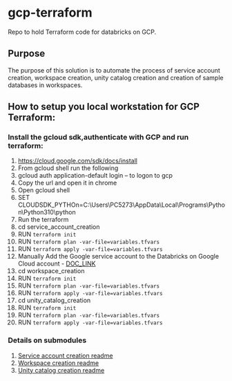# gcp-terraform
Repo to hold Terraform code for databricks on GCP. 

## Purpose
The purpose of this solution is to automate the process of service account creation, workspace creation, unity catalog creation and creation of sample databases in workspaces.

## How to setup you local workstation for GCP Terraform:

### Install the gcloud sdk,authenticate with GCP and run terraform:
1. https://cloud.google.com/sdk/docs/install
2. From gcloud shell run the following
3. gcloud auth application-default login – to logon to gcp
4. Copy the url and open it in chrome
5. Open gcloud shell
6. SET CLOUDSDK_PYTHOn=C:\Users\PC5273\AppData\Local\Programs\Python\Python310\python
7. Run the terraform
8. cd service_account_creation
9. RUN `terraform init`
10. RUN `terraform plan -var-file=variables.tfvars`
11. RUN `terraform apply -var-file=variables.tfvars`
12. Manually Add the Google service account to the Databricks on Google Cloud account - [DOC_LINK](https://docs.gcp.databricks.com/dev-tools/terraform/gcp-workspace.html#step-2-add-the-google-service-account-to-the-databricks-on-google-cloud-account)
13. cd workspace_creation
14. RUN `terraform init`
15. RUN `terraform plan -var-file=variables.tfvars`
16. RUN `terraform apply -var-file=variables.tfvars`
17. cd unity_catalog_creation
18. RUN `terraform init`
19. RUN `terraform plan -var-file=variables.tfvars`
20. RUN `terraform apply -var-file=variables.tfvars`


### Details on submodules
1. [Service account creation readme](service_account_creation/README.md)
2. [Workspace creation readme](workspace_creation/README.md)
3. [Unity catalog creation readme](unity_catalog_creation/README.md)
